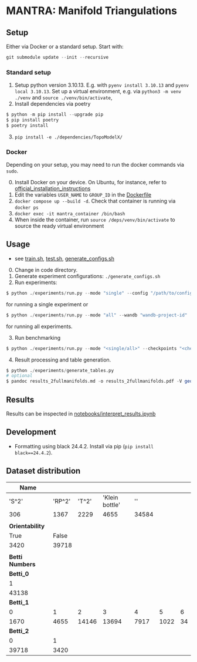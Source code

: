 # MANTRA: Manifold Triangulations

## Setup

Either via Docker or a standard setup. Start with:

```s
git submodule update --init --recursive
```

### Standard setup

1. Setup python version 3.10.13. E.g. with `pyenv install 3.10.13` and `pyenv local 3.10.13`. Set up a virtual environment, e.g. via `python3 -m venv ./venv` and `source ./venv/bin/activate`,
2. Install dependencies via poetry
```s
$ python -m pip install --upgrade pip
$ pip install poetry
$ poetry install
```
3. `pip install -e ./dependencies/TopoModelX/`

### Docker

Depending on your setup, you may need to run the docker commands via `sudo`. 

0. Install Docker on your device. On Ubuntu, for instance, refer to [official_installation_instructions](./https://docs.docker.com/engine/install/ubuntu/)
1. Edit the variables `USER_NAME` to `GROUP_ID` in the [Dockerfile](./containerization/Dockerfile) 
2. `docker compose up --build -d`. Check that container is running via `docker ps`
3. `docker exec -it mantra_container /bin/bash`
4. When inside the container, run `source /deps/venv/bin/activate` to source the ready virtual environment

## Usage

- see [train.sh](./train.sh), [test.sh](./test.sh), [generate_configs.sh](./generate_configs.sh)

0. Change in code directory.
1. Generate experiment configurations: `./generate_configs.sh`
2. Run experiments:

```s
$ python ./experiments/run.py --mode "single" --config "/path/to/config.yaml" --wandb "wandb-project-id"
```
for running a single experiment or
```s
$ python ./experiments/run.py --mode "all" --wandb "wandb-project-id"
```
for running all experiments.

3. Run benchmarking

```s
$ python ./experiments/run.py --mode "<single/all>" --checkpoints "<checkpoints/to/be/benchmarked>"
```

4. Result processing and table generation.

```s
$ python ./experiments/generate_tables.py
# optional
$ pandoc results_2fullmanifolds.md -o results_2fullmanifolds.pdf -V geometry:margin=0.1in -V geometry:a1paper
```


## Results

Results can be inspected in [notebooks/interpret_results.ipynb](./notebooks/interpret_results.ipynb)

## Development

- Formatting using black 24.4.2. Install via pip (`pip install black==24.4.2`).


## Dataset distribution

| Name              |           |        |                 |       |      |     |
| ----------------- | --------- | ------ | --------------- | ----- | ---- | --- |
| 'S^2'             |  'RP^2'   | 'T^2'  | 'Klein bottle'  | ''    |      |     |
| 306               | 1367      | 2229   | 4655            | 34584 |      |     |
|                   |           |        |                 |       |      |     |
| **Orientability** |           |        |                 |       |      |     |
| True              | False     |        |                 |       |      |     |
| 3420              | 39718     |        |                 |       |      |     |
|                   |           |        |                 |       |      |     |
| **Betti Numbers** |           |        |                 |       |      |     |
| **Betti_0**       |           |        |                 |       |      |     |
| 1                 |           |        |                 |       |      |     |
| 43138             |           |        |                 |       |      |     |
| **Betti_1**       |           |        |                 |       |      |     |
| 0                 | 1         | 2      | 3               | 4     | 5    | 6   |
| 1670              | 4655      | 14146  | 13694           | 7917  | 1022 | 34  |
| **Betti_2**       |           |        |                 |       |      |     |
| 0                 | 1         |        |                 |       |      |     |
| 39718             | 3420      |        |                 |       |      |     |

